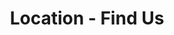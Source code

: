 ---
eleventyNavigation:
    key: Location
    order: 3
title: "Location - Find Us"
metaDesc: "Nestled in the Jackpot Nevada Four Jacks Hotel, our restaurant offers a warm and inviting atmosphere where Mexican and American flavors come together."
layout: "layouts/location.html"
permalink: "/location/index.html"
backgroundImg: "/images/background/location.jpg"
headline: "Find Us"
subheadline: ""
---